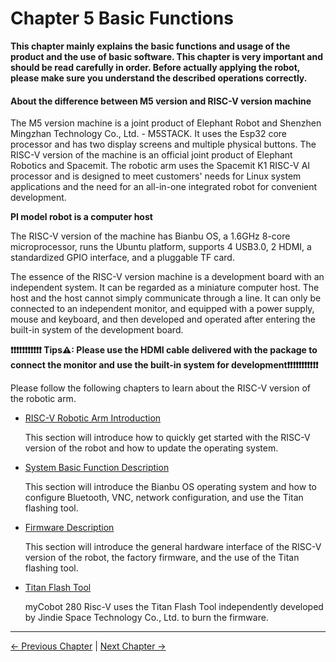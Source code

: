 # Chapter 5 Basic Functions

**This chapter mainly explains the basic functions and usage of the product and the use of basic software. This chapter is very important and should be read carefully in order. Before actually applying the robot, please make sure you understand the described operations correctly.**

#### About the difference between M5 version and RISC-V version machine

The M5 version machine is a joint product of Elephant Robot and Shenzhen Mingzhan Technology Co., Ltd. - M5STACK. It uses the Esp32 core processor and has two display screens and multiple physical buttons. The RISC-V version of the machine is an official joint product of Elephant Robotics and Spacemit. The robotic arm uses the Spacemit K1 RISC-V AI processor and is designed to meet customers' needs for Linux system applications and the need for an all-in-one integrated robot for convenient development.

**PI model robot is a computer host**

The RISC-V version of the machine has Bianbu OS, a 1.6GHz 8-core microprocessor, runs the Ubuntu platform, supports 4 USB3.0, 2 HDMI, a standardized GPIO interface, and a pluggable TF card.

The essence of the RISC-V version machine is a development board with an independent system. It can be regarded as a miniature computer host. The host and the host cannot simply communicate through a line. It can only be connected to an independent monitor, and equipped with a power supply, mouse and keyboard, and then developed and operated after entering the built-in system of the development board.

**❗❗❗❗❗❗❗❗❗❗❗ Tips⚠: Please use the HDMI cable delivered with the package to connect the monitor and use the built-in system for development❗❗❗❗❗❗❗❗❗❗❗**

Please follow the following chapters to learn about the RISC-V version of the robotic arm.

- [RISC-V Robotic Arm Introduction](5.1-Functionlnstruction/3.5.1-SW-description.md)
  
    This section will introduce how to quickly get started with the RISC-V version of the robot and how to update the operating system.

- [System Basic Function Description](5.2-Softwarelnstructions/3.5.2-SW-detail-description.md)

    This section will introduce the Bianbu OS operating system and how to configure Bluetooth, VNC, network configuration, and use the Titan flashing tool.

- [Firmware Description](5.3-FirmwareFunctionDescription/README.md)

    This section will introduce the general hardware interface of the RISC-V version of the robot, the factory firmware, and the use of the Titan flashing tool.

- [Titan Flash Tool](5.2-Softwarelnstructions/README.md)

    myCobot 280 Risc-V uses the Titan Flash Tool independently developed by Jindie Space Technology Co., Ltd. to burn the firmware.

---

[← Previous Chapter](../../2-BasicSettings/4.FirstTimeInstallation/4-FirstTimeInstallation.md) | [Next Chapter →](../6.developmentGuide/README.md)